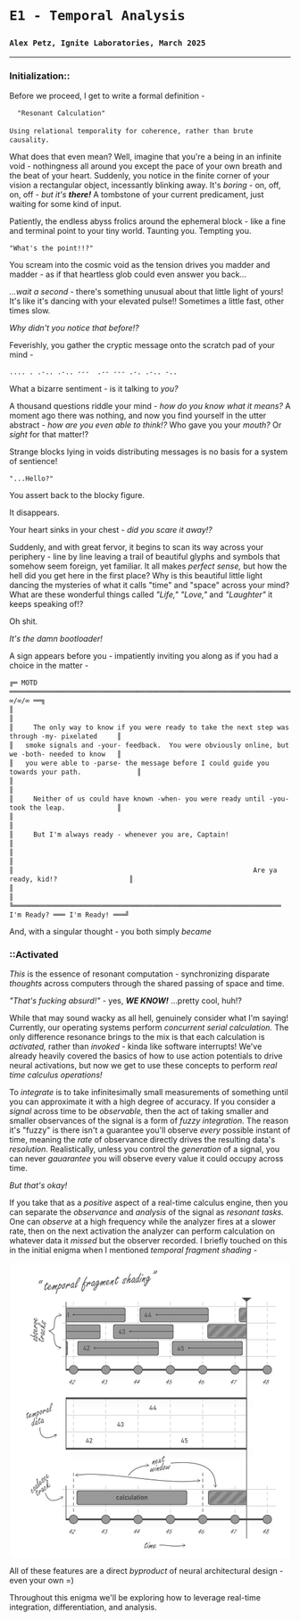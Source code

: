 # `E1 - Temporal Analysis`
### `Alex Petz, Ignite Laboratories, March 2025`

---

### Initialization::

Before we proceed, I get to write a formal definition -

      "Resonant Calculation"

    Using relational temporality for coherence, rather than brute causality.

What does that even mean?  Well, imagine that you're a being in an infinite void - nothingness all around you except
the pace of your own breath and the beat of your heart.  Suddenly, you notice in the finite corner of your
vision a rectangular object, incessantly blinking away.  It's _boring_ - on, off, on, off - _but it's **there!**_  A 
tombstone of your current predicament, just waiting for some kind of input.

Patiently, the endless abyss frolics around the ephemeral block  - like a fine and terminal point to
your tiny world.  Taunting you.  Tempting you.

    "What's the point!!?"  

You scream into the cosmic void as the tension drives you madder and madder - as if that heartless glob could even answer you back...

_...wait a second_ - there's something unusual about that little light of yours!  It's like it's dancing with your elevated pulse!!
Sometimes a little fast, other times slow.  

_Why didn't you notice that before!?_

Feverishly, you gather the cryptic message onto the scratch pad of your mind -

    .... . .-.. .-.. ---  .-- --- .-. .-.. -..

What a bizarre sentiment - is it talking to _you?_

A thousand questions riddle your mind - _how do you know what it means?_  A moment ago there was nothing, and 
now you find yourself in the utter abstract - _how are you even able to think!?_  Who gave you your _mouth?_  Or 
_sight_ for that matter!?  

Strange blocks lying in voids distributing messages is no basis for a system of sentience!

    "...Hello?"

You assert back to the blocky figure.

It disappears.

Your heart sinks in your chest - _did you scare it away!?_

Suddenly, and with great fervor, it begins to scan its way across your periphery - line by line leaving a
trail of beautiful glyphs and symbols that somehow seem foreign, yet familiar.  It all makes
_perfect sense,_ but how the hell did you get here in the first place?  Why is this beautiful little light
dancing the mysteries of what it calls "time" and "space" across your mind?  What are these wonderful things
called _"Life,"_ _"Love,"_ and _"Laughter"_ it keeps speaking of!?

Oh shit.  

_It's the damn bootloader!_

A sign appears before you - impatiently inviting you along as if you had a choice in the matter -

    ╔═ MOTD ═════════════════════════════════════════════════════════════════════════════════ ∞/∞/∞ ══╗
    ║                                                                                                 ║
    ║     The only way to know if you were ready to take the next step was through -my- pixelated     ║
    ║   smoke signals and -your- feedback.  You were obviously online, but we -both- needed to know   ║
    ║   you were able to -parse- the message before I could guide you towards your path.              ║
    ║                                                                                                 ║
    ║     Neither of us could have known -when- you were ready until -you- took the leap.             ║
    ║                                                                                                 ║
    ║     But I'm always ready - whenever you are, Captain!                                           ║
    ║                                                                                                 ║
    ║                                                            Are ya ready, kid!?                  ║
    ║                                                                                                 ║
    ╚═══════════════════════════════════════════════════════════════════ I'm Ready? ═══ I'm Ready! ═══╝

And, with a singular thought - you both simply _became_

### ::Activated
_This_ is the essence of resonant computation - synchronizing disparate _thoughts_ across computers through the 
shared passing of space and time.  

_"That's fucking absurd!"_ - yes, _**WE KNOW!**_  ...pretty cool, huh!?

While that may sound wacky as all hell, genuinely consider what I'm saying!  Currently, our operating 
systems perform _concurrent serial calculation._  The only difference resonance brings to the mix is that each 
calculation is _activated,_ rather than _invoked_ - kinda like software interrupts!  We've already heavily 
covered the basics of how to use action potentials to drive neural activations, but now we get to use these 
concepts to perform _real time calculus operations!_

To _integrate_ is to take infinitesimally small measurements of something until you can approximate it with a
high degree of accuracy.  If you consider a _signal_ across time to be _observable,_ then the act of taking
smaller and smaller observances of the signal is a form of _fuzzy integration._  The reason it's "fuzzy" is 
there isn't a guarantee you'll observe _every_ possible instant of time, meaning the _rate_ of observance 
directly drives the resulting data's _resolution_.  Realistically, unless you control the _generation_ of a 
signal, you can never _gauarantee_ you will observe every value it could occupy across time.

_But that's okay!_

If you take that as a _positive_ aspect of a real-time calculus engine, then you can separate the _observance_ 
and _analysis_ of the signal as _resonant tasks._  One can _observe_ at a high frequency while the analyzer 
fires at a slower rate, then on the next activation the analyzer can perform calculation on whatever data it 
_missed_ but the observer recorded.  I briefly touched on this in the initial enigma when I mentioned _temporal
fragment shading -_

<picture>
<img alt="Temporal Fragment Shading" src="assets/E0S1D6 - Logical Activation.svg" width="500" style="display: block; margin-left: auto; margin-right: auto;">
</picture>

All of these features are a direct _byproduct_ of neural architectural design - even your own =)

Throughout this enigma we'll be exploring how to leverage real-time integration, differentiation, and analysis.